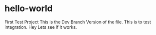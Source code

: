 # hello-world
First Test Project
This is the Dev Branch Version of the file. 
This is to test integration.
Hey Lets see if it works.
